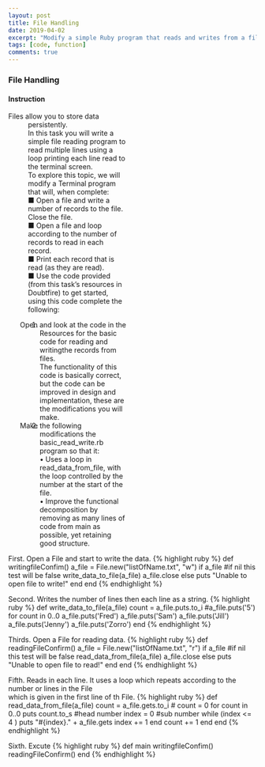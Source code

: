 ```yaml
---
layout: post
title: File Handling
date: 2019-04-02
excerpt: "Modify a simple Ruby program that reads and writes from a file to use loops."
tags: [code, function]
comments: true
---
```


### File Handling
#### Instruction

<div style="width: 200px; padding-left: 40px; text-indent: -40px">
Files allow you to store data persistently. <br>
In this task you will write a simple file reading program to read multiple lines using a loop printing each line read to the terminal screen.<br>
To explore this topic, we will modify a Terminal program that will, when complete:<br>
■ Open a file and write a number of records to the file. Close the file.<br>
■ Open a file and loop according to the number of records to read in each record.<br>
■ Print each record that is read (as they are read).<br>
■ Use the code provided (from this task’s resources in Doubtfire) to get started, using this code complete the following:
</div >

<div style="width: 200px; padding-left: 40px; text-indent: -40px">

1. Open and look at the code in the Resources for the basic code for reading and writingthe records from files.<br> 
The functionality of this code is basically correct, but the code can be improved in design and implementation, these are the modifications you will make.<br>
2. Make the following modifications the basic_read_write.rb program so that it:<br>
• Uses a loop in read_data_from_file, with the loop controlled by the number at the start of the file.<br>
• Improve the functional decomposition by removing as many lines of code from main as possible, yet retaining good structure.<br>
</div >


First. Open a File and start to write the data.
{% highlight ruby %}
def writingfileConfim()
  a_file = File.new("listOfName.txt", "w") 
  if a_file  #if nil this test will be false
    write_data_to_file(a_file)
    a_file.close
  else
    puts "Unable to open file to write!"
  end
end
{% endhighlight %}

Second. Writes the number of lines then each line as a string.
{% highlight ruby %}
 def write_data_to_file(a_file)
  count = a_file.puts.to_i
  #a_file.puts('5')
  for count in 0..0
   a_file.puts('Fred')
   a_file.puts('Sam')
   a_file.puts('Jill')
   a_file.puts('Jenny')
   a_file.puts('Zorro')
  end
{% endhighlight %}

Thirds. Open a File for reading data.
{% highlight ruby %}
def readingFileConfirm()
  a_file = File.new("listOfName.txt", "r")
  if a_file  #if nil this test will be false
    read_data_from_file(a_file)
    a_file.close
  else
    puts "Unable to open file to read!"
  end
end
{% endhighlight %}


Fifth. Reads in each line. It uses a loop which repeats according to the number or lines in the File<br>which is given in the first line of th File.
{% highlight ruby %}
 def read_data_from_file(a_file)
  count = a_file.gets.to_i # count = 0
  for count in 0..0
    puts count.to_s #head number
    index = 0 #sub number
    while (index <= 4 )
     puts "#{index}." + a_file.gets 
     index += 1
    end
    count += 1
  end
end
{% endhighlight %}

Sixth. Excute
{% highlight ruby %}
def main
  writingfileConfim()
  readingFileConfirm()
end
{% endhighlight %}



